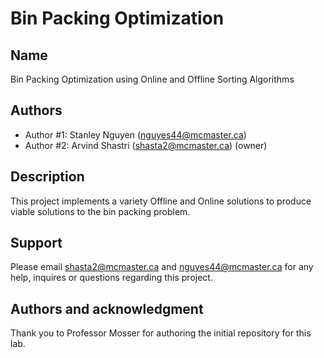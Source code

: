 # Bin Packing Optimization

## Name
Bin Packing Optimization using Online and Offline Sorting Algorithms

## Authors
- Author #1: Stanley Nguyen (nguyes44@mcmaster.ca)
- Author #2: Arvind Shastri (shasta2@mcmaster.ca) (owner)

## Description
This project implements a variety Offline and Online solutions to produce viable solutions to the bin packing problem. 

## Support
Please email shasta2@mcmaster.ca and nguyes44@mcmaster.ca for any help, inquires or questions regarding this project.

## Authors and acknowledgment
Thank you to Professor Mosser for authoring the initial repository for this lab.
